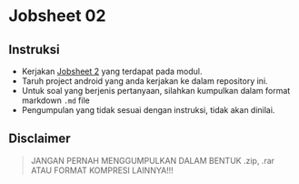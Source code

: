 # Jobsheet 02

## Instruksi
- Kerjakan [Jobsheet 2](https://polinema-mobile.github.io/jobsheet/02-rev.html)
 yang terdapat pada modul.
- Taruh project android yang anda kerjakan ke dalam repository ini.
- Untuk soal yang berjenis pertanyaan, silahkan kumpulkan dalam format markdown
 `.md` file
- Pengumpulan yang tidak sesuai dengan instruksi, tidak akan dinilai.

## Disclaimer

> JANGAN PERNAH MENGGUMPULKAN DALAM BENTUK .zip, .rar ATAU FORMAT KOMPRESI
> LAINNYA!!!
